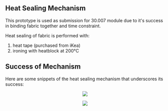 ## Heat Sealing Mechanism
This prototype is used as submission for 30.007 module due to it's success in binding fabric together and time constraint.

Heat sealing of fabric is performed with:
1) heat tape (purchased from iKea)
2) ironing with heatblock at 200°C

<h2> Success of Mechanism </h2>
Here are some snippets of the heat sealing mechanism that underscores its success:
<p align = "center">
  <img src="https://drive.google.com/uc?export=view&id=1QYrHo9fOzyBg9Zq8a1--bN-8TZ8uBFTQ")
</p>
  
<p align = "center">
  <img src="https://drive.google.com/uc?export=view&id=1FH_ywgU5_nmP9Z0JIYnUWCH6n8AgeoLZ")
</p>
